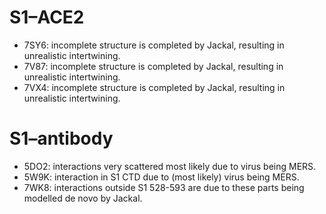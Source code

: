 S1–ACE2
=======

* 7SY6: incomplete structure is completed by Jackal, resulting in unrealistic intertwining.
* 7V87: incomplete structure is completed by Jackal, resulting in unrealistic intertwining.
* 7VX4: incomplete structure is completed by Jackal, resulting in unrealistic intertwining.

S1–antibody
===========

* 5DO2: interactions very scattered most likely due to virus being MERS.
* 5W9K: interaction in S1 CTD due to (most likely) virus being MERS.
* 7WK8: interactions outside S1 528-593 are due to these parts being modelled de novo by Jackal.
